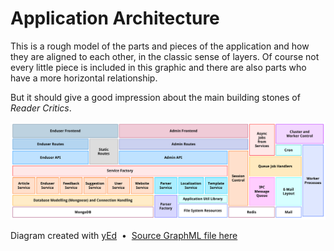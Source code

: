# Application Architecture

This is a rough model of the parts and pieces of the application and how they are aligned to each other, in the classic sense of layers. Of course not every little piece is included in this graphic and there are also parts who have a more horizontal relationship.

But it should give a good impression about the main building stones of _Reader Critics_.

![Application Architecture](img/application-architecture.png)

Diagram created with [yEd](https://www.yworks.com/products/yed)
&nbsp;&bull;&nbsp;
[Source GraphML file here](img/application-architecture.graphml)
